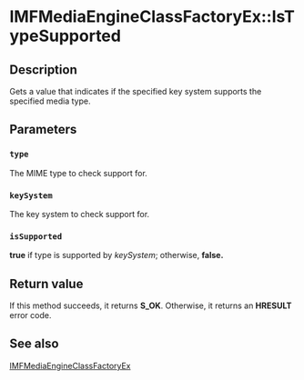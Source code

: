 # IMFMediaEngineClassFactoryEx::IsTypeSupported

## Description

Gets a value that indicates if the specified key system supports the specified media type.

## Parameters

### `type`

The MIME type to check support for.

### `keySystem`

The key system to check support for.

### `isSupported`

**true** if type is supported by *keySystem*; otherwise, **false.**

## Return value

If this method succeeds, it returns **S_OK**. Otherwise, it returns an **HRESULT** error code.

## See also

[IMFMediaEngineClassFactoryEx](https://learn.microsoft.com/windows/desktop/api/mfmediaengine/nn-mfmediaengine-imfmediaengineclassfactoryex)